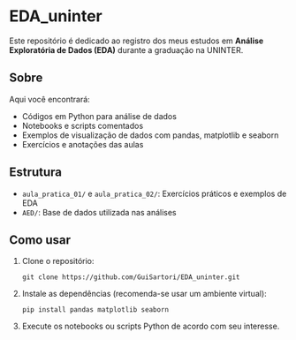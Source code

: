 # EDA_uninter

Este repositório é dedicado ao registro dos meus estudos em **Análise Exploratória de Dados (EDA)** durante a graduação na UNINTER.

## Sobre

Aqui você encontrará:
- Códigos em Python para análise de dados
- Notebooks e scripts comentados
- Exemplos de visualização de dados com pandas, matplotlib e seaborn
- Exercícios e anotações das aulas

## Estrutura

- `aula_pratica_01/` e `aula_pratica_02/`: Exercícios práticos e exemplos de EDA
- `AED/`: Base de dados utilizada nas análises

## Como usar

1. Clone o repositório:
   ```
   git clone https://github.com/GuiSartori/EDA_uninter.git
   ```
2. Instale as dependências (recomenda-se usar um ambiente virtual):
   ```
   pip install pandas matplotlib seaborn
   ```
3. Execute os notebooks ou scripts Python de acordo com seu interesse.
